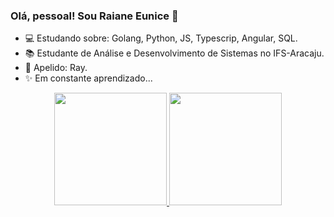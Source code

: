 ### Olá, pessoal! Sou Raiane Eunice 👋

- 💻 Estudando sobre: Golang, Python, JS, Typescrip, Angular, SQL.
- 📚 Estudante de Análise e Desenvolvimento de Sistemas no IFS-Aracaju.
- 👩 Apelido: Ray.
- ✨ Em constante aprendizado... 

<div align="center">
  <a href="https://github.com/raianeeunice">
  <img height="180em" src="https://github-readme-stats.vercel.app/api?username=raianeeunice&show_icons=true&theme=gruvbox&include_all_commits=true&count_private=true"/>
  <img height="180em" src="https://github-readme-stats.vercel.app/api/top-langs/?username=raianeeunice&layout=compact&langs_count=7&theme=gruvbox"/>
</div>
